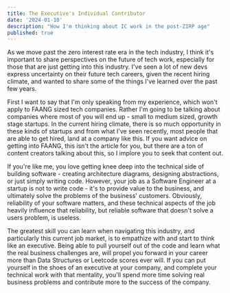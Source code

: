 ```yaml
---
title: The Executive's Individual Contributor
date: '2024-01-10'
description: "How I'm thinking about IC work in the post-ZIRP age"
published: true
---
```


As we move past the zero interest rate era in the tech industry, I think it's important to share perspectives on the future of tech work, especially for those that are just getting into this industry. I've seen a lot of new devs express uncertainty on their future tech careers, given the recent hiring climate, and wanted to share some of the things I've learned over the past few years.

First I want to say that I'm only speaking from my experience, which won't apply to FAANG sized tech companies. Rather I'm going to be talking about companies where most of you will end up - small to medium sized, growth stage startups. In the current hiring climate, there is so much opportunity in these kinds of startups and from what I've seen recently, most people that are able to get hired, land at a company like this. If you want advice on getting into FAANG, this isn't the article for you, but there are a ton of content creators talking about this, so I implore you to seek that content out.

If you're like me, you love getting knee deep into the technical side of building software - creating architecture diagrams, designing abstractions, or just simply writing code. However, your job as a Software Engineer at a startup is not to write code - it's to provide value to the business, and ultimately solve the problems of the business' customers. Obviously, reliability of your software matters, and these technical aspects of the job heavily influence that reliability, but reliable software that doesn't solve a users problem, is useless.

The greatest skill you can learn when navigating this industry, and particularly this current job market, is to empathize with and start to think like an executive. Being able to pull yourself out of the code and learn what the real business challenges are, will propel you forward in your career more than Data Structures or Leetcode scores ever will. If you can put yourself in the shoes of an executive at your company, and complete your technical work with that mentality, you'll spend more time solving real business problems and contribute more to the success of the company.
